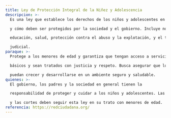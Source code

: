 ```yaml
---
title: Ley de Protección Integral de la Niñez y Adolescencia
descripcion: >-
  Es una ley que establece los derechos de los niños y adolescentes en Guatemala

  y cómo deben ser protegidos por la sociedad y el gobierno. Incluye normas sobre la

  educación, salud, protección contra el abuso y la explotación, y el trato justo en el sistema

  judicial.
paraque: >-
  Protege a los menores de edad y garantiza que tengan acceso a servicios

  básicos y sean tratados con justicia y respeto. Busca asegurar que los niños y adolescentes

  puedan crecer y desarrollarse en un ambiente seguro y saludable.
quienes: >-
  El gobierno, los padres y la sociedad en general tienen la

  responsabilidad de proteger y cuidar a los niños y adolescentes. Las escuelas, los hospitales

  y las cortes deben seguir esta ley en su trato con menores de edad.
referencia: https://redciudadana.org/
---
```


